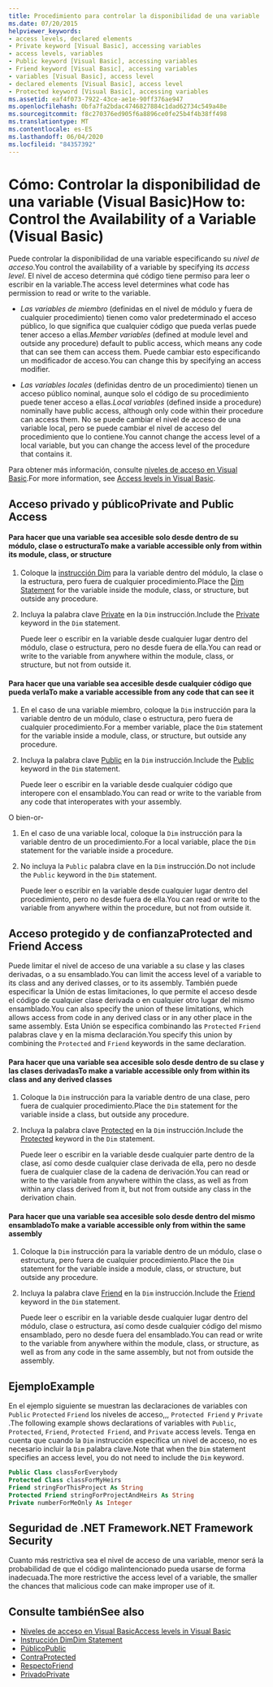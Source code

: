 ```yaml
---
title: Procedimiento para controlar la disponibilidad de una variable
ms.date: 07/20/2015
helpviewer_keywords:
- access levels, declared elements
- Private keyword [Visual Basic], accessing variables
- access levels, variables
- Public keyword [Visual Basic], accessing variables
- Friend keyword [Visual Basic], accessing variables
- variables [Visual Basic], access level
- declared elements [Visual Basic], access level
- Protected keyword [Visual Basic], accessing variables
ms.assetid: eaf4f073-7922-43ce-ae1e-90ff376ae947
ms.openlocfilehash: 0bfa7fa2bdac4746827884c1dad62734c549a48e
ms.sourcegitcommit: f8c270376ed905f6a8896ce0fe25b4f4b38ff498
ms.translationtype: MT
ms.contentlocale: es-ES
ms.lasthandoff: 06/04/2020
ms.locfileid: "84357392"
---
```

# <a name="how-to-control-the-availability-of-a-variable-visual-basic"></a><span data-ttu-id="d10b5-102">Cómo: Controlar la disponibilidad de una variable (Visual Basic)</span><span class="sxs-lookup"><span data-stu-id="d10b5-102">How to: Control the Availability of a Variable (Visual Basic)</span></span>
<span data-ttu-id="d10b5-103">Puede controlar la disponibilidad de una variable especificando su *nivel de acceso*.</span><span class="sxs-lookup"><span data-stu-id="d10b5-103">You control the availability of a variable by specifying its *access level*.</span></span> <span data-ttu-id="d10b5-104">El nivel de acceso determina qué código tiene permiso para leer o escribir en la variable.</span><span class="sxs-lookup"><span data-stu-id="d10b5-104">The access level determines what code has permission to read or write to the variable.</span></span>  
  
- <span data-ttu-id="d10b5-105">*Las variables de miembro* (definidas en el nivel de módulo y fuera de cualquier procedimiento) tienen como valor predeterminado el acceso público, lo que significa que cualquier código que pueda verlas puede tener acceso a ellas.</span><span class="sxs-lookup"><span data-stu-id="d10b5-105">*Member variables* (defined at module level and outside any procedure) default to public access, which means any code that can see them can access them.</span></span> <span data-ttu-id="d10b5-106">Puede cambiar esto especificando un modificador de acceso.</span><span class="sxs-lookup"><span data-stu-id="d10b5-106">You can change this by specifying an access modifier.</span></span>  
  
- <span data-ttu-id="d10b5-107">*Las variables locales* (definidas dentro de un procedimiento) tienen un acceso público nominal, aunque solo el código de su procedimiento puede tener acceso a ellas.</span><span class="sxs-lookup"><span data-stu-id="d10b5-107">*Local variables* (defined inside a procedure) nominally have public access, although only code within their procedure can access them.</span></span> <span data-ttu-id="d10b5-108">No se puede cambiar el nivel de acceso de una variable local, pero se puede cambiar el nivel de acceso del procedimiento que lo contiene.</span><span class="sxs-lookup"><span data-stu-id="d10b5-108">You cannot change the access level of a local variable, but you can change the access level of the procedure that contains it.</span></span>  
  
 <span data-ttu-id="d10b5-109">Para obtener más información, consulte [niveles de acceso en Visual Basic](access-levels.md).</span><span class="sxs-lookup"><span data-stu-id="d10b5-109">For more information, see [Access levels in Visual Basic](access-levels.md).</span></span>  
  
## <a name="private-and-public-access"></a><span data-ttu-id="d10b5-110">Acceso privado y público</span><span class="sxs-lookup"><span data-stu-id="d10b5-110">Private and Public Access</span></span>  
  
#### <a name="to-make-a-variable-accessible-only-from-within-its-module-class-or-structure"></a><span data-ttu-id="d10b5-111">Para hacer que una variable sea accesible solo desde dentro de su módulo, clase o estructura</span><span class="sxs-lookup"><span data-stu-id="d10b5-111">To make a variable accessible only from within its module, class, or structure</span></span>  
  
1. <span data-ttu-id="d10b5-112">Coloque la [instrucción Dim](../../../language-reference/statements/dim-statement.md) para la variable dentro del módulo, la clase o la estructura, pero fuera de cualquier procedimiento.</span><span class="sxs-lookup"><span data-stu-id="d10b5-112">Place the [Dim Statement](../../../language-reference/statements/dim-statement.md) for the variable inside the module, class, or structure, but outside any procedure.</span></span>  
  
2. <span data-ttu-id="d10b5-113">Incluya la palabra clave [Private](../../../language-reference/modifiers/private.md) en la `Dim` instrucción.</span><span class="sxs-lookup"><span data-stu-id="d10b5-113">Include the [Private](../../../language-reference/modifiers/private.md) keyword in the `Dim` statement.</span></span>  
  
     <span data-ttu-id="d10b5-114">Puede leer o escribir en la variable desde cualquier lugar dentro del módulo, clase o estructura, pero no desde fuera de ella.</span><span class="sxs-lookup"><span data-stu-id="d10b5-114">You can read or write to the variable from anywhere within the module, class, or structure, but not from outside it.</span></span>  
  
#### <a name="to-make-a-variable-accessible-from-any-code-that-can-see-it"></a><span data-ttu-id="d10b5-115">Para hacer que una variable sea accesible desde cualquier código que pueda verla</span><span class="sxs-lookup"><span data-stu-id="d10b5-115">To make a variable accessible from any code that can see it</span></span>  
  
1. <span data-ttu-id="d10b5-116">En el caso de una variable miembro, coloque la `Dim` instrucción para la variable dentro de un módulo, clase o estructura, pero fuera de cualquier procedimiento.</span><span class="sxs-lookup"><span data-stu-id="d10b5-116">For a member variable, place the `Dim` statement for the variable inside a module, class, or structure, but outside any procedure.</span></span>  
  
2. <span data-ttu-id="d10b5-117">Incluya la palabra clave [Public](../../../language-reference/modifiers/public.md) en la `Dim` instrucción.</span><span class="sxs-lookup"><span data-stu-id="d10b5-117">Include the [Public](../../../language-reference/modifiers/public.md) keyword in the `Dim` statement.</span></span>  
  
     <span data-ttu-id="d10b5-118">Puede leer o escribir en la variable desde cualquier código que interopere con el ensamblado.</span><span class="sxs-lookup"><span data-stu-id="d10b5-118">You can read or write to the variable from any code that interoperates with your assembly.</span></span>  
  
 <span data-ttu-id="d10b5-119">O bien</span><span class="sxs-lookup"><span data-stu-id="d10b5-119">-or-</span></span>  
  
1. <span data-ttu-id="d10b5-120">En el caso de una variable local, coloque la `Dim` instrucción para la variable dentro de un procedimiento.</span><span class="sxs-lookup"><span data-stu-id="d10b5-120">For a local variable, place the `Dim` statement for the variable inside a procedure.</span></span>  
  
2. <span data-ttu-id="d10b5-121">No incluya la `Public` palabra clave en la `Dim` instrucción.</span><span class="sxs-lookup"><span data-stu-id="d10b5-121">Do not include the `Public` keyword in the `Dim` statement.</span></span>  
  
     <span data-ttu-id="d10b5-122">Puede leer o escribir en la variable desde cualquier lugar dentro del procedimiento, pero no desde fuera de ella.</span><span class="sxs-lookup"><span data-stu-id="d10b5-122">You can read or write to the variable from anywhere within the procedure, but not from outside it.</span></span>  
  
## <a name="protected-and-friend-access"></a><span data-ttu-id="d10b5-123">Acceso protegido y de confianza</span><span class="sxs-lookup"><span data-stu-id="d10b5-123">Protected and Friend Access</span></span>  
 <span data-ttu-id="d10b5-124">Puede limitar el nivel de acceso de una variable a su clase y las clases derivadas, o a su ensamblado.</span><span class="sxs-lookup"><span data-stu-id="d10b5-124">You can limit the access level of a variable to its class and any derived classes, or to its assembly.</span></span> <span data-ttu-id="d10b5-125">También puede especificar la Unión de estas limitaciones, lo que permite el acceso desde el código de cualquier clase derivada o en cualquier otro lugar del mismo ensamblado.</span><span class="sxs-lookup"><span data-stu-id="d10b5-125">You can also specify the union of these limitations, which allows access from code in any derived class or in any other place in the same assembly.</span></span> <span data-ttu-id="d10b5-126">Esta Unión se especifica combinando las `Protected` `Friend` palabras clave y en la misma declaración.</span><span class="sxs-lookup"><span data-stu-id="d10b5-126">You specify this union by combining the `Protected` and `Friend` keywords in the same declaration.</span></span>  
  
#### <a name="to-make-a-variable-accessible-only-from-within-its-class-and-any-derived-classes"></a><span data-ttu-id="d10b5-127">Para hacer que una variable sea accesible solo desde dentro de su clase y las clases derivadas</span><span class="sxs-lookup"><span data-stu-id="d10b5-127">To make a variable accessible only from within its class and any derived classes</span></span>  
  
1. <span data-ttu-id="d10b5-128">Coloque la `Dim` instrucción para la variable dentro de una clase, pero fuera de cualquier procedimiento.</span><span class="sxs-lookup"><span data-stu-id="d10b5-128">Place the `Dim` statement for the variable inside a class, but outside any procedure.</span></span>  
  
2. <span data-ttu-id="d10b5-129">Incluya la palabra clave [Protected](../../../language-reference/modifiers/protected.md) en la `Dim` instrucción.</span><span class="sxs-lookup"><span data-stu-id="d10b5-129">Include the [Protected](../../../language-reference/modifiers/protected.md) keyword in the `Dim` statement.</span></span>  
  
     <span data-ttu-id="d10b5-130">Puede leer o escribir en la variable desde cualquier parte dentro de la clase, así como desde cualquier clase derivada de ella, pero no desde fuera de cualquier clase de la cadena de derivación.</span><span class="sxs-lookup"><span data-stu-id="d10b5-130">You can read or write to the variable from anywhere within the class, as well as from within any class derived from it, but not from outside any class in the derivation chain.</span></span>  
  
#### <a name="to-make-a-variable-accessible-only-from-within-the-same-assembly"></a><span data-ttu-id="d10b5-131">Para hacer que una variable sea accesible solo desde dentro del mismo ensamblado</span><span class="sxs-lookup"><span data-stu-id="d10b5-131">To make a variable accessible only from within the same assembly</span></span>  
  
1. <span data-ttu-id="d10b5-132">Coloque la `Dim` instrucción para la variable dentro de un módulo, clase o estructura, pero fuera de cualquier procedimiento.</span><span class="sxs-lookup"><span data-stu-id="d10b5-132">Place the `Dim` statement for the variable inside a module, class, or structure, but outside any procedure.</span></span>  
  
2. <span data-ttu-id="d10b5-133">Incluya la palabra clave [Friend](../../../language-reference/modifiers/friend.md) en la `Dim` instrucción.</span><span class="sxs-lookup"><span data-stu-id="d10b5-133">Include the [Friend](../../../language-reference/modifiers/friend.md) keyword in the `Dim` statement.</span></span>  
  
     <span data-ttu-id="d10b5-134">Puede leer o escribir en la variable desde cualquier lugar dentro del módulo, clase o estructura, así como desde cualquier código del mismo ensamblado, pero no desde fuera del ensamblado.</span><span class="sxs-lookup"><span data-stu-id="d10b5-134">You can read or write to the variable from anywhere within the module, class, or structure, as well as from any code in the same assembly, but not from outside the assembly.</span></span>  
  
## <a name="example"></a><span data-ttu-id="d10b5-135">Ejemplo</span><span class="sxs-lookup"><span data-stu-id="d10b5-135">Example</span></span>  
 <span data-ttu-id="d10b5-136">En el ejemplo siguiente se muestran las declaraciones de variables con `Public` `Protected` `Friend` los niveles de acceso,,, `Protected Friend` y `Private` .</span><span class="sxs-lookup"><span data-stu-id="d10b5-136">The following example shows declarations of variables with `Public`, `Protected`, `Friend`, `Protected Friend`, and `Private` access levels.</span></span> <span data-ttu-id="d10b5-137">Tenga en cuenta que cuando la `Dim` instrucción especifica un nivel de acceso, no es necesario incluir la `Dim` palabra clave.</span><span class="sxs-lookup"><span data-stu-id="d10b5-137">Note that when the `Dim` statement specifies an access level, you do not need to include the `Dim` keyword.</span></span>  
  
```vb  
Public Class classForEverybody  
Protected Class classForMyHeirs  
Friend stringForThisProject As String  
Protected Friend stringForProjectAndHeirs As String  
Private numberForMeOnly As Integer  
```  
  
## <a name="net-framework-security"></a><span data-ttu-id="d10b5-138">Seguridad de .NET Framework</span><span class="sxs-lookup"><span data-stu-id="d10b5-138">.NET Framework Security</span></span>  
 <span data-ttu-id="d10b5-139">Cuanto más restrictiva sea el nivel de acceso de una variable, menor será la probabilidad de que el código malintencionado pueda usarse de forma inadecuada.</span><span class="sxs-lookup"><span data-stu-id="d10b5-139">The more restrictive the access level of a variable, the smaller the chances that malicious code can make improper use of it.</span></span>  
  
## <a name="see-also"></a><span data-ttu-id="d10b5-140">Consulte también</span><span class="sxs-lookup"><span data-stu-id="d10b5-140">See also</span></span>

- [<span data-ttu-id="d10b5-141">Niveles de acceso en Visual Basic</span><span class="sxs-lookup"><span data-stu-id="d10b5-141">Access levels in Visual Basic</span></span>](access-levels.md)
- [<span data-ttu-id="d10b5-142">Instrucción Dim</span><span class="sxs-lookup"><span data-stu-id="d10b5-142">Dim Statement</span></span>](../../../language-reference/statements/dim-statement.md)
- [<span data-ttu-id="d10b5-143">Público</span><span class="sxs-lookup"><span data-stu-id="d10b5-143">Public</span></span>](../../../language-reference/modifiers/public.md)
- [<span data-ttu-id="d10b5-144">Contra</span><span class="sxs-lookup"><span data-stu-id="d10b5-144">Protected</span></span>](../../../language-reference/modifiers/protected.md)
- [<span data-ttu-id="d10b5-145">Respecto</span><span class="sxs-lookup"><span data-stu-id="d10b5-145">Friend</span></span>](../../../language-reference/modifiers/friend.md)
- [<span data-ttu-id="d10b5-146">Privado</span><span class="sxs-lookup"><span data-stu-id="d10b5-146">Private</span></span>](../../../language-reference/modifiers/private.md)
